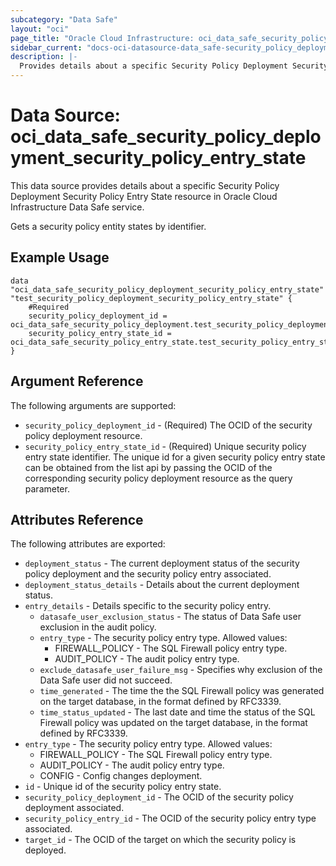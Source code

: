 ```yaml
---
subcategory: "Data Safe"
layout: "oci"
page_title: "Oracle Cloud Infrastructure: oci_data_safe_security_policy_deployment_security_policy_entry_state"
sidebar_current: "docs-oci-datasource-data_safe-security_policy_deployment_security_policy_entry_state"
description: |-
  Provides details about a specific Security Policy Deployment Security Policy Entry State in Oracle Cloud Infrastructure Data Safe service
---
```


# Data Source: oci_data_safe_security_policy_deployment_security_policy_entry_state
This data source provides details about a specific Security Policy Deployment Security Policy Entry State resource in Oracle Cloud Infrastructure Data Safe service.

Gets a security policy entity states by identifier.

## Example Usage

```hcl
data "oci_data_safe_security_policy_deployment_security_policy_entry_state" "test_security_policy_deployment_security_policy_entry_state" {
	#Required
	security_policy_deployment_id = oci_data_safe_security_policy_deployment.test_security_policy_deployment.id
	security_policy_entry_state_id = oci_data_safe_security_policy_entry_state.test_security_policy_entry_state.id
}
```

## Argument Reference

The following arguments are supported:

* `security_policy_deployment_id` - (Required) The OCID of the security policy deployment resource.
* `security_policy_entry_state_id` - (Required) Unique security policy entry state identifier. The unique id for a given security policy entry state can be obtained  from the list api by passing the OCID of the corresponding  security policy deployment resource as the query parameter. 


## Attributes Reference

The following attributes are exported:

* `deployment_status` - The current deployment status of the security policy deployment and the security policy entry associated.
* `deployment_status_details` - Details about the current deployment status.
* `entry_details` - Details specific to the security policy entry.
	* `datasafe_user_exclusion_status` - The status of Data Safe user exclusion in the audit policy.
	* `entry_type` - The security policy entry type. Allowed values:
		* FIREWALL_POLICY - The SQL Firewall policy entry type.
		* AUDIT_POLICY - The audit policy entry type. 
	* `exclude_datasafe_user_failure_msg` - Specifies why exclusion of the Data Safe user did not succeed.
	* `time_generated` - The time the the SQL Firewall policy was generated on the target database, in the format defined by RFC3339.
	* `time_status_updated` - The last date and time the status of the SQL Firewall policy was updated on the target database, in the format defined by RFC3339.
* `entry_type` - The security policy entry type. Allowed values:
	* FIREWALL_POLICY - The SQL Firewall policy entry type.
	* AUDIT_POLICY - The audit policy entry type.
	* CONFIG - Config changes deployment. 
* `id` - Unique id of the security policy entry state.
* `security_policy_deployment_id` - The OCID of the security policy deployment associated.
* `security_policy_entry_id` - The OCID of the security policy entry type associated.
* `target_id` - The OCID of the target on which the security policy is deployed.

